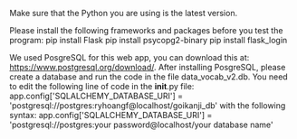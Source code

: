Make sure that the Python you are using is the latest version.

Please install the following frameworks and packages before you test the program:
    pip install Flask
    pip install psycopg2-binary
    pip install flask_login

We used PosgreSQL for this web app, you can download this at:
    https://www.postgresql.org/download/.
After installing PosgreSQL, please create a database and run the code in the file data_vocab_v2.db.
You need to edit the following line of code in the __init__.py file:
    app.config['SQLALCHEMY_DATABASE_URI'] = 'postgresql://postgres:ryhoangf@localhost/goikanji_db'
with the following syntax:
    app.config['SQLALCHEMY_DATABASE_URI'] = 'postgresql://postgres:your password@localhost/your database name'
